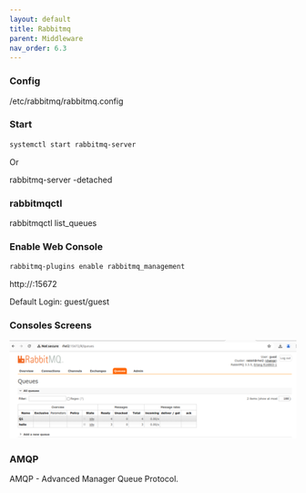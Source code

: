 ```yaml
---
layout: default
title: Rabbitmq
parent: Middleware
nav_order: 6.3
---
```



### Config
/etc/rabbitmq/rabbitmq.config

### Start 
~~~sh
systemctl start rabbitmq-server
~~~

Or

rabbitmq-server -detached

### rabbitmqctl
rabbitmqctl list_queues

### Enable Web Console
~~~sh
rabbitmq-plugins enable rabbitmq_management
~~~

http://<host>:15672

Default Login: guest/guest

### Consoles Screens
![a](/docs/images/rabbitmq-queues.png)

### AMQP
AMQP - Advanced Manager Queue Protocol.


